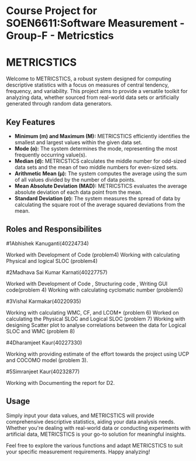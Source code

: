 # Course Project for SOEN6611:Software Measurement - Group-F - Metricstics
# METRICSTICS

Welcome to METRICSTICS, a robust system designed for computing descriptive statistics with a focus on measures of central tendency, frequency, and variability. This project aims to provide a versatile toolkit for analyzing data, whether sourced from real-world data sets or artificially generated through random data generators.

## Key Features
- **Minimum (m) and Maximum (M):** METRICSTICS efficiently identifies the smallest and largest values within the given data set.
- **Mode (o):** The system determines the mode, representing the most frequently occurring value(s).
- **Median (d):** METRICSTICS calculates the middle number for odd-sized data sets and the mean of two middle numbers for even-sized sets.
- **Arithmetic Mean (μ):** The system computes the average using the sum of all values divided by the number of data points.
- **Mean Absolute Deviation (MAD):** METRICSTICS evaluates the average absolute deviation of each data point from the mean.
- **Standard Deviation (σ):** The system measures the spread of data by calculating the square root of the average squared deviations from the mean.


## Roles and Responsibilites
#1Abhishek Kanuganti(40224734)

Worked with Development of Code (problem4)
Working with calculating Physical and logical SLOC (problem4)

#2Madhava Sai Kumar Karnati(40227757)

Worked with Development of Code , Structuring code , Writing GUI code(problem 4)
Working with calculating cyclomatic number (problem5)

#3Vishal Karmakar(40220935)

Working with calculating WMC, CF, and LCOM* (problem 6)
Worked on calculating the Physical SLOC and Logical SLOC (problem 7)
Working with designing Scatter plot to analyse correlations between the data for Logical SLOC and WMC (problem 8)

#4Dharamjeet Kaur(40227330)

Working with providing estimate of the effort towards the project using UCP and COCOMO model (problem 3).

#5Simranjeet Kaur(40232877)

Working with Documenting the report for D2.


## Usage
Simply input your data values, and METRICSTICS will provide comprehensive descriptive statistics, aiding your data analysis needs. Whether you're dealing with real-world data or conducting experiments with artificial data, METRICSTICS is your go-to solution for meaningful insights.

Feel free to explore the various functions and adapt METRICSTICS to suit your specific measurement requirements. Happy analyzing!
